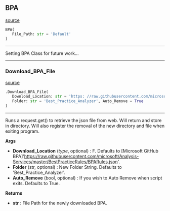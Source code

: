 #


## BPA
[source](https://github.com/Curts0/PyTabular\blob\master\pytabular/best_practice_analyzer.py\#L41)
```python 
BPA(
   File_Path: str = 'Default'
)
```


---
Setting BPA Class for future work...

----


### Download_BPA_File
[source](https://github.com/Curts0/PyTabular\blob\master\pytabular/best_practice_analyzer.py\#L12)
```python
.Download_BPA_File(
   Download_Location: str = 'https: //raw.githubusercontent.com/microsoft/Analysis-Services/master/BestPracticeRules/BPARules.json',
   Folder: str = 'Best_Practice_Analyzer', Auto_Remove = True
)
```

---
Runs a request.get() to retrieve the json file from web. Will return and store in directory. Will also register the removal of the new directory and file when exiting program.


**Args**

* **Download_Location** (_type_, optional) : F. Defaults to [Microsoft GitHub BPA]'https://raw.githubusercontent.com/microsoft/Analysis-Services/master/BestPracticeRules/BPARules.json'.
* **Folder** (str, optional) : New Folder String. Defaults to 'Best_Practice_Analyzer'.
* **Auto_Remove** (bool, optional) : If you wish to Auto Remove when script exits. Defaults to True.


**Returns**

* **str**  : File Path for the newly downloaded BPA.

